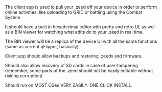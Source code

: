 The client app is used to pull your .zeed off your device in order to perform online activities, like uploading to GRID or battling using the Combat System.

It should have a built in hexadecimal editor with pretty and retro UI, as well as a BIN viewer for watching what edits do to your .zeed in real time.

The BIN viewer will be a replica of the device UI with all the same functions (same as current qFlipper, basically)

Client app should allow backups and restoring .zeeds and firmware.

Should also allow recovery of SD cards in case of user-tampering (remember, some parts of the .zeed should not be easily editable without risking corruption)

Should run on MOST OSes VERY EASILY. ONE CLICK INSTALL.

